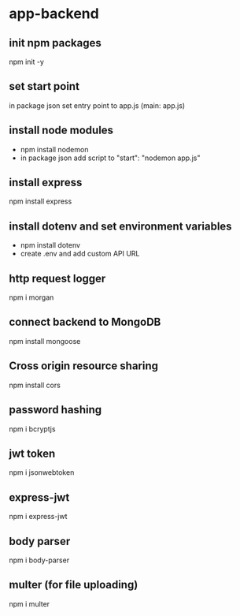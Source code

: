# app-backend

## init npm packages

npm init -y

## set start point

in package json set entry point to app.js (main: app.js)

## install node modules

- npm install nodemon
- in package json add script to "start": "nodemon app.js"

## install express

npm install express

## install dotenv and set environment variables

- npm install dotenv
- create .env and add custom API URL

## http request logger

npm i morgan

## connect backend to MongoDB

npm install mongoose

## Cross origin resource sharing

npm install cors

## password hashing

npm i bcryptjs

## jwt token

npm i jsonwebtoken

## express-jwt

npm i express-jwt

## body parser

npm i body-parser

## multer (for file uploading)

npm i multer
